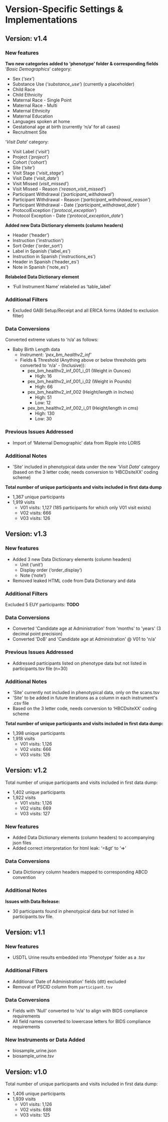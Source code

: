 # Version-Specific Settings & Implementations
## Version: **v1.4**
### New features    
**Two new categories added to ‘phenotype’ folder & corresponding fields**    
‘*Basic Demographics*’ category:
- Sex (*‘sex’*)
- Substance Use (*‘substance_use’*) (currently a placeholder)
 - Child Race
 - Child Ethnicity
 - Maternal Race - Single Point
 - Maternal Race - Multi
 - Maternal Ethnicity
 - Maternal Education
 - Languages spoken at home
 - Gestational age at birth (currently ‘n/a’ for all cases)
 - Recruitment Site  

‘*Visit Data*’ category:    
 - Visit Label (*‘visit’*)
 - Project (*‘project’*)
 - Cohort (‘cohort’)
 - Site (*‘site’*)
 - Visit Stage (*‘visit_stage’*)
 - Visit Date (*‘visit_date’*)
 - Visit Missed (*visit_missed’*)
 - Visit Missed - Reason (*‘reason_visit_missed’*)
 - Participant Withdrawal (*‘participant_withdrawal’*)
 - Participant Withdrawal - Reason (*‘participant_withdrawal_reason’*)
 - Participant Withdrawal - Date (*‘participant_withdrawal_date’*)
 - ProtocolException (*‘protocol_exception’*)
 - Protocol Exception - Date (*‘protocol_exception_date’*)  

**Added new Data Dictionary elements (column headers)**   
 - Header (‘header’)
 - Instruction ('instruction')
 - Sort Order ('order_sort')
 - Label in Spanish ('label_es')
 - Instruction in Spanish ('instructions_es')
 - Header in Spanish ('header_es')
 - Note in Spanish ('note_es')  

**Relabeled Data Dictionary element**    
- ‘Full Instrument Name’ relabeled as ‘table_label’

### Additional Filters
* Excluded GABI Setup/Receipt and all ERICA forms (Added to exclusion filter)

### Data Conversions
Converted extreme values to ‘n/a’ as follows:    
 - Baby Birth Length data
     - Instrument: *‘pex_bm_healthv2_inf’*
     - Fields & Threshold (Anything above or below thresholds gets converted to 'n/a' - (Inclusive)):
         - pex_bm_healthv2_inf_001_i_01 (Weight in Ounces)
             - High: 16
         - pex_bm_healthv2_inf_001_i_02 (Weight in Pounds)
             - High: 66
         - pex_bm_healthv2_inf_002 (Height/length in Inches)
             - High: 51
             - Low: 12
         - pex_bm_healthv2_inf_002_i_01 (Height/length in cms)
             - High: 130
             - Low: 30

### Previous Issues Addressed
 - Import of ‘Maternal Demographic’ data from Ripple into LORIS

### Additional Notes
 - 'Site' included in phenotypical data under the new ‘*Visit Data*’ category (based on the 3 letter code; needs conversion to ‘HBCDsiteXX’ coding scheme)

**Total number of unique participants and visits included in first data dump**
 - 1,367 unique participants
 - 1,919 visits
     - V01 visits: 1,127 (185 participants for which only V01 visit exists)
     - V02 visits: 666
     - V03 visits: 126

## Version: **v1.3**
### New features
* Added 3 new Data Dictionary elements (column headers)   
  * Unit (‘unit’)  
  * Display order (‘order_display’)  
  * Note (‘note’)  
* Removed leaked HTML code from Data Dictionary and data

### Additional Filters
Excluded 5 EUY participants: **TODO**

### Data Conversions
* Converted 'Candidate age at Administration' from 'months' to 'years' (3 decimal point precision)  
* Converted 'DoB' and 'Candidate age at Administration' @ V01 to 'n/a'

### Previous Issues Addressed
* Addressed participants listed on phenotype data but not listed in participants.tsv file (n=30)

### Additional Notes
* 'Site' currently not included in phenotypical data, only on the scans.tsv  
* 'Site' to be added in future iterations as a column in each instrument's .csv file  
* Based on the 3 letter code, needs conversion to ‘HBCDsiteXX’ coding scheme

**Total number of unique participants and visits included in first data dump:**
 - 1,398 unique participants
 - 1,918 visits
     - V01 visits: 1,126
     - V02 visits: 666
     - V03 visits: 126

## Version: **v1.2**
Total number of unique participants and visits included in first data dump:
* 1,402 unique participants  
* 1,922 visits  
  * V01 visits: 1,126   
  * V02 visits: 669   
  * V03 visits: 127 
  
### New features
* Added Data Dictionary elements (column headers) to accompanying json files  
* Added correct interpretation for html leak: ‘=&gt’ to ‘=>’

### Data Conversions
* Data Dictionary column headers mapped to corresponding ABCD convention

### Additional Notes
**Issues with Data Release:**
* 30 participants found in phenotypical data but not listed in participants.tsv file.

## Version: **v1.1**
### New features
* USDTL Urine results embedded into 'Phenotype' folder as a .tsv

### Additional Filters
* Additional 'Date of Administration' fields (dtt) excluded   
* Removal of PSCID column from `participant.tsv`

### Data Conversions
* Fields with 'Null' converted to 'n/a' to align with BIDS compliance requirements  
* All field names converted to lowercase letters for BIDS compliance requirements

### New Instruments or Data Added
* biosample_urine.json  
* biosample_urine.tsv

## Version: **v1.0**
Total number of unique participants and visits included in first data dump:   
* 1,406 unique participants  
* 1,939 visits  
  * V01 visits: 1,126   
  * V02 visits: 688   
  * V03 visits: 125 
